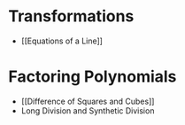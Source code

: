 # Transformations
- [[Equations of a Line]]
# Factoring Polynomials
- [[Difference of Squares and Cubes]]
- Long Division and Synthetic Division
